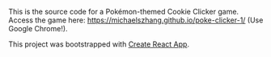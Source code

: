 This is the source code for a Pokémon-themed Cookie Clicker game. Access the game here: https://michaelszhang.github.io/poke-clicker-1/ (Use Google Chrome!).

This project was bootstrapped with [Create React App](https://github.com/facebook/create-react-app).
